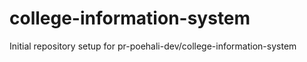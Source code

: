 # college-information-system

Initial repository setup for pr-poehali-dev/college-information-system